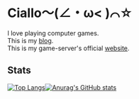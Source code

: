 # Ciallo～(∠・ω< )⌒☆
I love playing computer games.  
This is my [blog](https://www.cialloo.com).  
This is my game-server's official [website](https://cs.cialloo.com).
## Stats
[![Top Langs](https://github-readme-stats.vercel.app/api/top-langs/?username=luckyweNda)](https://github.com/anuraghazra/github-readme-stats)[![Anurag's GitHub stats](https://github-readme-stats.vercel.app/api?username=luckyweNda)](https://github.com/anuraghazra/github-readme-stats)
